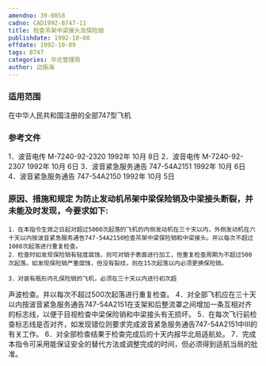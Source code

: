 ```yaml
---
amendno: 39-0858
cadno: CAD1992-B747-11
title: 检查吊架中梁接头及保险销
publishdate: 1992-10-08
effdate: 1992-10-09
tags: B747
categories: 华北管理局
author: 边振海
---
```


### 适用范围 
在中华人民共和国注册的全部747型飞机

### 参考文件
1．波音电传 M-7240-92-2320 1992年 10月 8日
 2．波音电传 M-7240-92-2307 1992年 10月 6日
 3．波音紧急服务通告 747-54A2151 1992年 10月 6日
 4．波音紧急服务通告 747-54A2150 1992年 10月 5日


### 原因、措施和规定     为防止发动机吊架中梁保险销及中梁接头断裂，并未能及时发现，今要求如下: 
    1．在本指令生效之日起对超过5000次起落的飞机的内侧发动机在三十天以内，外侧发动机在六十天以内按波音紧急服务通告747-54A2150检查吊架中梁保险销和中梁接头。并以每次不超过1000次起落进行重复检查。 
    2．检查时如发现保险销有轻度腐蚀，则可对销子表面进行加工，但重复检查周期为不超过500次起落。如发现保险销严重腐蚀，但没有裂纹，则在15次起落以内必须更换保险销。 

    3．对装有瓶形内孔保险销的飞机，必须在三十天以内进行初次超
       
声波检查。并以每次不超过500次起落进行重复检查。 
4．对全部飞机应在三十天以内按波音紧急服务通告747-54A2151在支架和后整流罩之间增加一条互相对齐的标志线，以便于目视检查中梁保险销和中梁接头有无损坏。 
    5．在每次飞行前检查标志线是否对齐，如发现错位则要求完成波音紧急服务通告747-54A2151中Ⅲ的有关工作。 
    6．对全部检查结果于检查完成后的十天内报华北局适航处。 
    7．完成本指令可采用能保证安全的替代方法或调整完成的时间，但必须得到适航当局的批准。

